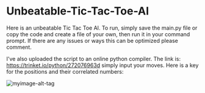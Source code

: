 # Unbeatable-Tic-Tac-Toe-AI

Here is an unbeatable Tic Tac Toe AI. To run, simply save the main.py file or copy the code and create a file of your own, then run it in your command prompt. If there are any issues or ways this can be optimized please comment. 

I've also uploaded the script to an online python compiler. The link is: https://trinket.io/python/272076963d simply input your moves.
Here is a key for the positions and their correlated numbers:

![myimage-alt-tag](http://inventwithpython.com/chapter10_files/image003.jpg)
